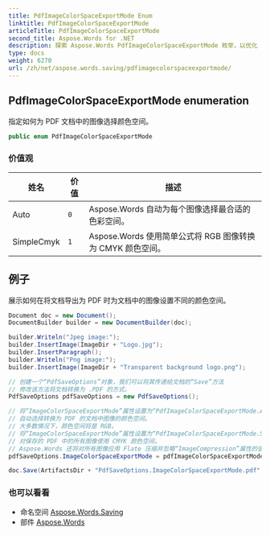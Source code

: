 ```yaml
---
title: PdfImageColorSpaceExportMode Enum
linktitle: PdfImageColorSpaceExportMode
articleTitle: PdfImageColorSpaceExportMode
second_title: Aspose.Words for .NET
description: 探索 Aspose.Words PdfImageColorSpaceExportMode 枚举，以优化 PDF 文档中的图像颜色选择，从而获得令人惊叹的视觉效果。
type: docs
weight: 6270
url: /zh/net/aspose.words.saving/pdfimagecolorspaceexportmode/
---
```

## PdfImageColorSpaceExportMode enumeration

指定如何为 PDF 文档中的图像选择颜色空间。

```csharp
public enum PdfImageColorSpaceExportMode
```

### 价值观

| 姓名 | 价值 | 描述 |
| --- | --- | --- |
| Auto | `0` | Aspose.Words 自动为每个图像选择最合适的色彩空间。 |
| SimpleCmyk | `1` | Aspose.Words 使用简单公式将 RGB 图像转换为 CMYK 颜色空间。 |

## 例子

展示如何在将文档导出为 PDF 时为文档中的图像设置不同的颜色空间。

```csharp
Document doc = new Document();
DocumentBuilder builder = new DocumentBuilder(doc);

builder.Writeln("Jpeg image:");
builder.InsertImage(ImageDir + "Logo.jpg");
builder.InsertParagraph();
builder.Writeln("Png image:");
builder.InsertImage(ImageDir + "Transparent background logo.png");

// 创建一个“PdfSaveOptions”对象，我们可以将其传递给文档的“Save”方法
// 修改该方法将文档转换为 .PDF 的方式。
PdfSaveOptions pdfSaveOptions = new PdfSaveOptions();

// 将“ImageColorSpaceExportMode”属性设置为“PdfImageColorSpaceExportMode.Auto”以使 Aspose.Words
// 自动选择转换为 PDF 的文档中图像的颜色空间。
// 大多数情况下，颜色空间将是 RGB。
// 将“ImageColorSpaceExportMode”属性设置为“PdfImageColorSpaceExportMode.SimpleCmyk”
// 对保存的 PDF 中的所有图像使用 CMYK 颜色空间。
// Aspose.Words 还将对所有图像应用 Flate 压缩并忽略“ImageCompression”属性的值。
pdfSaveOptions.ImageColorSpaceExportMode = pdfImageColorSpaceExportMode;

doc.Save(ArtifactsDir + "PdfSaveOptions.ImageColorSpaceExportMode.pdf", pdfSaveOptions);
```

### 也可以看看

* 命名空间 [Aspose.Words.Saving](../../aspose.words.saving/)
* 部件 [Aspose.Words](../../)
